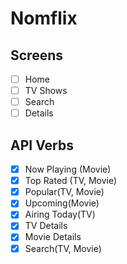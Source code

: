 # Nomflix

## Screens

- [ ] Home
- [ ] TV Shows
- [ ] Search
- [ ] Details

## API Verbs

- [x] Now Playing (Movie)
- [x] Top Rated (TV, Movie)
- [x] Popular(TV, Movie)
- [x] Upcoming(Movie)
- [x] Airing Today(TV)
- [x] TV Details
- [x] Movie Details
- [x] Search(TV, Movie)